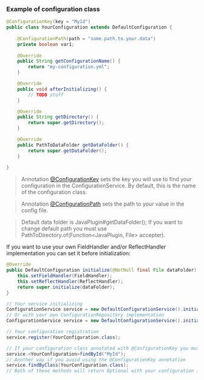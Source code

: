 ### Example of configuration class

```java
@ConfigurationKey(key = "MyId")
public class YourConfiguration extends DefaultConfiguration {
    
    @ConfigurationPath(path = "some.path.to.your.data")
    private boolean var1;
    
    @Override
    public String getConfigurationName() {
        return "my-configuration.yml";
    }

    @Override
    public void afterInitializing() {
        // TODO stuff
    }

    @Override
    public String getDirectory() {
        return super.getDirectory();
    }

    @Override
    public PathToDataFolder getDataFolder() {
        return super.getDataFolder();
    }
    
}
```

>Annotation [@ConfigurationKey](https://github.com/NeitExx/ConfigurationNikkyAPI/blob/559a470089151636c557128bb68a2b14a312d78c/src/main/java/me/neitexx/configuration/api/annotation/ConfigurationKey.java) sets the key you will use to find your configuration in the ConfigurationService. By default, this is the name of the configuration class.

>Annotation [@ConfigurationPath](https://github.com/NeitExx/ConfigurationNikkyAPI/blob/559a470089151636c557128bb68a2b14a312d78c/src/main/java/me/neitexx/configuration/api/annotation/ConfigurationPath.java) sets the path to your value in the config file.

>Default data folder is JavaPlugin#getDataFolder(); If you want to change default path you must use PathToDirectory.of(Function<JavaPlugin, File> accepter).

If you want to use your own FieldHandler and/or ReflectHandler implementation you can set it before initialization:
```java
@Override
public DefaultConfiguration initialize(@NotNull final File dataFolder) {
    this.setFieldHandler(FieldHandler);
    this.setReflectHandler(ReflectHandler);
    return super.initialize(dataFolder);
}
```

```java
// Your service initializing
ConfigurationService service = new DefaultConfigurationService().initialize(JavaPlugin);
// Or with your own ConfigurationRepository implementation
ConfigurationService service = new DefaultConfigurationService().initialize(JavaPlugin, ConfigurationRepository);

// Your configuration registration
service.register(YourConfiguration.class);

// If your configuration class annotated with @ConfigurationKey you must use the key to find your instance
service.<YourConfiguration>findById("MyId");
// Another way if you avoid using the @ConfigurationKey annotation
service.findByClass(YourConfiguration.class);
// Both of these methods will return Optional with your configuration instance or null
```
